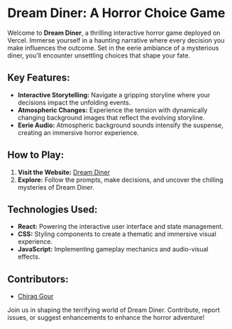 # Dream Diner: A Horror Choice Game

Welcome to **Dream Diner**, a thrilling interactive horror game deployed on Vercel. Immerse yourself in a haunting narrative where every decision you make influences the outcome. Set in the eerie ambiance of a mysterious diner, you'll encounter unsettling choices that shape your fate.

## Key Features:
- **Interactive Storytelling:** Navigate a gripping storyline where your decisions impact the unfolding events.
- **Atmospheric Changes:** Experience the tension with dynamically changing background images that reflect the evolving storyline.
- **Eerie Audio:** Atmospheric background sounds intensify the suspense, creating an immersive horror experience.

## How to Play:
1. **Visit the Website:** [Dream Diner](https://dream-diner.vercel.app)
2. **Explore:** Follow the prompts, make decisions, and uncover the chilling mysteries of Dream Diner.

## Technologies Used:
- **React:** Powering the interactive user interface and state management.
- **CSS:** Styling components to create a thematic and immersive visual experience.
- **JavaScript:** Implementing gameplay mechanics and audio-visual effects.

## Contributors:
- [Chirag Gour](https://github.com/84Chirag)

Join us in shaping the terrifying world of Dream Diner. Contribute, report issues, or suggest enhancements to enhance the horror adventure!
